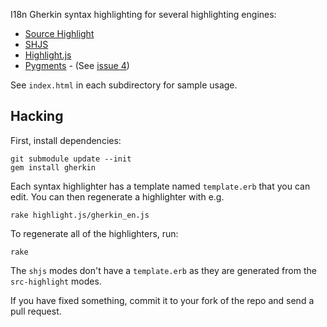 I18n Gherkin syntax highlighting for several highlighting engines:

* [Source Highlight](http://www.gnu.org/s/src-highlite/source-highlight.html)
* [SHJS](http://shjs.sourceforge.net/)
* [Highlight.js](http://softwaremaniacs.org/soft/highlight/en/)
* [Pygments](http://pygments.org/) - (See [issue 4](https://github.com/cucumber/gherkin-syntax-highlighters/issues/4))

See `index.html` in each subdirectory for sample usage.

## Hacking

First, install dependencies:

    git submodule update --init
    gem install gherkin

Each syntax highlighter has a template named `template.erb` that you can edit. You can then regenerate a highlighter with e.g.

    rake highlight.js/gherkin_en.js

To regenerate all of the highlighters, run:

    rake

The `shjs` modes don't have a `template.erb` as they are generated from the `src-highlight` modes.

If you have fixed something, commit it to your fork of the repo and send a pull request.

